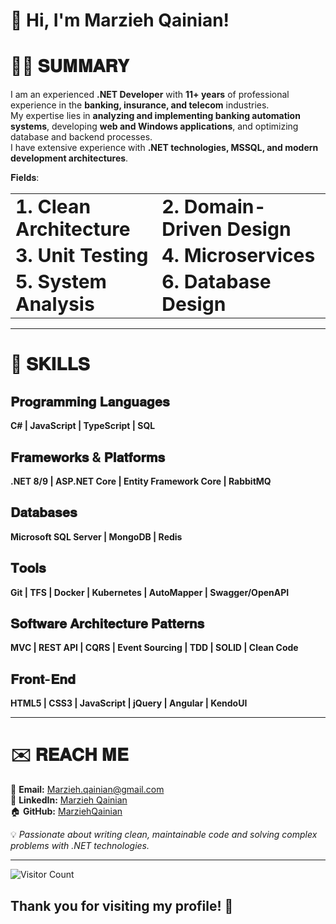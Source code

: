 # 👋 Hi, I'm Marzieh Qainian!
# 👨‍💻 𝐒𝐔𝐌𝐌𝐀𝐑𝐘  
I am an experienced **.NET Developer** with **11+ years** of professional experience in the **banking, insurance, and telecom** industries.  
My expertise lies in **analyzing and implementing banking automation systems**, developing **web and Windows applications**, and optimizing database and backend processes.  
I have extensive experience with **.NET technologies, MSSQL, and modern development architectures**.  

𝐅𝐢𝐞𝐥𝐝𝐬:  

<table border="0">
 <tr>
    <td><b style="font-size:30px">1. Clean Architecture</b></td>
    <td><b style="font-size:30px">2. Domain-Driven Design</b></td>
 </tr>
 <tr>
    <td><b style="font-size:30px">3. Unit Testing</b></td>
    <td><b style="font-size:30px">4. Microservices</b></td>
 </tr>
  <tr>
    <td><b style="font-size:30px">5. System Analysis</b></td>
    <td><b style="font-size:30px">6. Database Design</b></td>
 </tr>
</table>  

---

# 💪 𝐒𝐊𝐈𝐋𝐋𝐒  

## 𝐏𝐫𝐨𝐠𝐫𝐚𝐦𝐦𝐢𝐧𝐠 𝐋𝐚𝐧𝐠𝐮𝐚𝐠𝐞𝐬  
**C# | JavaScript | TypeScript | SQL**  

## 𝐅𝐫𝐚𝐦𝐞𝐰𝐨𝐫𝐤𝐬 & 𝐏𝐥𝐚𝐭𝐟𝐨𝐫𝐦𝐬  
**.NET 8/9 | ASP.NET Core | Entity Framework Core | RabbitMQ**  

## 𝐃𝐚𝐭𝐚𝐛𝐚𝐬𝐞𝐬  
**Microsoft SQL Server | MongoDB | Redis**  

## 𝐓𝐨𝐨𝐥𝐬  
**Git | TFS | Docker | Kubernetes | AutoMapper | Swagger/OpenAPI**  

## 𝐒𝐨𝐟𝐭𝐰𝐚𝐫𝐞 𝐀𝐫𝐜𝐡𝐢𝐭𝐞𝐜𝐭𝐮𝐫𝐞 𝐏𝐚𝐭𝐭𝐞𝐫𝐧𝐬  
**MVC | REST API | CQRS | Event Sourcing | TDD | SOLID | Clean Code**  

## 𝐅𝐫𝐨𝐧𝐭-𝐄𝐧𝐝  
**HTML5 | CSS3 | JavaScript | jQuery | Angular | KendoUI**  

---

# ✉️ 𝐑𝐄𝐀𝐂𝐇 𝐌𝐄  
📧 **Email:** [Marzieh.qainian@gmail.com](mailto:Marzieh.qainian@gmail.com)  
🔗 **LinkedIn:** [Marzieh Qainian](https://www.linkedin.com/in/marzieh-qainian)  
🏠 **GitHub:** [MarziehQainian](https://github.com/MarziehQainian)  



💡 *Passionate about writing clean, maintainable code and solving complex problems with .NET technologies.*  

---

![Visitor Count](https://profile-counter.glitch.me/marzieh-qainian/count.svg)  

## **Thank you for visiting my profile! 🚀**  

